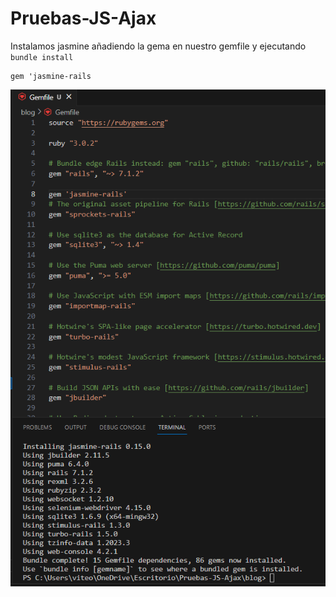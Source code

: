 # Pruebas-JS-Ajax

Instalamos jasmine añadiendo la gema en nuestro gemfile y ejecutando `bundle install`

```shell
gem 'jasmine-rails
```

![](imagenes/img1.png)